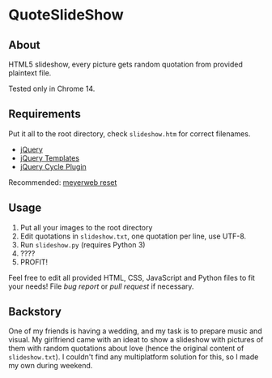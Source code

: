 QuoteSlideShow
==============

About
-----
HTML5 slideshow, every picture gets random quotation from provided plaintext file.

Tested only in Chrome 14.

Requirements
------------
Put it all to the root directory, check `slideshow.htm` for correct filenames.

* [jQuery](http://jquery.com)
* [jQuery Templates](https://github.com/BorisMoore/jquery-tmpl)
* [jQuery Cycle Plugin](http://jquery.malsup.com/cycle)

Recommended: [meyerweb reset](http://meyerweb.com/eric/tools/css/reset/index.html)

Usage
-----
1. Put all your images to the root directory
2. Edit quotations in `slideshow.txt`, one quotation per line, use UTF-8.
3. Run `slideshow.py` (requires Python 3)
4. ????
5. PROFIT!

Feel free to edit all provided HTML, CSS, JavaScript and Python files to fit your needs! File *bug report* or *pull request* if necessary.

Backstory
---------
One of my friends is having a wedding, and my task is to prepare music and visual. My girlfriend came with an ideat to show a slideshow with pictures of them with random quotations about love (hence the original content of `slideshow.txt`). I couldn't find any multiplatform solution for this, so I made my own during weekend.
